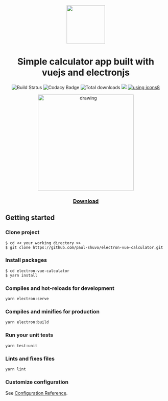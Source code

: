 

<div align="center">
  <img src='https://i.imgur.com/RPRx1CK.png' style='width:120px'></img>
  <h1>Simple calculator app built with vuejs and electronjs</h1>

  ![Build Status](https://travis-ci.com/paul-shuvo/electron-vue-calculator.svg) ![Codacy Badge](https://app.codacy.com/project/badge/Grade/1928c55512c44f7ba713438e107b9611) ![Total downloads](https://img.shields.io/github/downloads/paul-shuvo/electron-vue-calculator/total)  ![](https://img.shields.io/github/license/paul-shuvo/electron-vue-calculator) <a href="https://icons8.com/">![using icons8](https://img.shields.io/badge/using-icons8-brightgreen)</a>

  <img src="https://i.imgur.com/fh2Fsca.png" alt="drawing" width="300"/>
  
  ### [Download](https://github.com/paul-shuvo/electron-vue-calculator/releases)
</div>


## Getting started
### Clone project
```
$ cd << your working directory >>
$ git clone https://github.com/paul-shuvo/electron-vue-calculator.git
```

### Install packages

```
$ cd electron-vue-calculator
$ yarn install 
```

### Compiles and hot-reloads for development
```
yarn electron:serve
```

  

### Compiles and minifies for production

```
yarn electron:build
```


### Run your unit tests

```
yarn test:unit
```

### Lints and fixes files

```
yarn lint
```

### Customize configuration

See [Configuration Reference](https://cli.vuejs.org/config/).